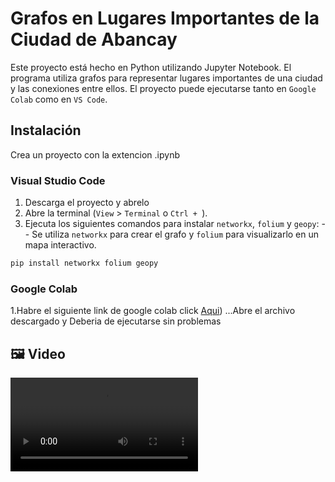 # Grafos en Lugares Importantes de la Ciudad de Abancay
Este proyecto está hecho en Python utilizando Jupyter Notebook.
El programa utiliza grafos para representar lugares importantes de una ciudad y las conexiones entre ellos.
El proyecto puede ejecutarse tanto en `Google Colab` como en `VS Code`.

## Instalación
Crea un proyecto con la extencion .ipynb
### Visual Studio Code
1. Descarga el proyecto y abrelo 
2. Abre la terminal (`View` > `Terminal` o `Ctrl + `).
3. Ejecuta los siguientes comandos para instalar `networkx`, `folium` y `geopy`:
-- Se utiliza `networkx` para crear el grafo y `folium` para visualizarlo en un mapa interactivo. 
```sh
pip install networkx folium geopy
```
### Google Colab
1.Habre el siguiente link de google colab click [Aqui](https://colab.research.google.com/))
...Abre el archivo descargado y Deberia de ejecutarse sin problemas
## 🖼️ Video 

![Grafo en acción](resources/video.mp4)
